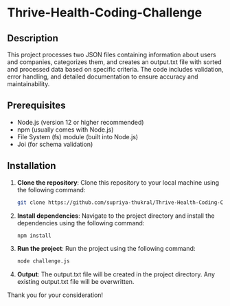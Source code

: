 # Thrive-Health-Coding-Challenge

## Description

This project processes two JSON files containing information about users and companies, categorizes them, and creates an output.txt file with sorted and processed data based on specific criteria. The code includes validation, error handling, and detailed documentation to ensure accuracy and maintainability.

## Prerequisites

- Node.js (version 12 or higher recommended)
- npm (usually comes with Node.js)
- File System (fs) module (built into Node.js)
- Joi (for schema validation)

## Installation

1. **Clone the repository**: Clone this repository to your local machine using the following command:

   ```bash
   git clone https://github.com/supriya-thukral/Thrive-Health-Coding-Challenge.git
   ```

2. **Install dependencies**: Navigate to the project directory and install the dependencies using the following command:

   ```bash
   npm install
   ```

3. **Run the project**: Run the project using the following command:

   ```bash
   node challenge.js
   ```

4. **Output**: The output.txt file will be created in the project directory. Any existing output.txt file will be overwritten.

Thank you for your consideration!

